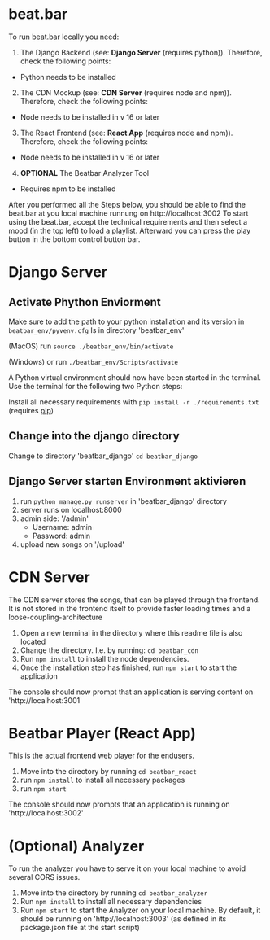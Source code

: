 # beat.bar

To run beat.bar locally you need:
1. The Django Backend (see: **Django Server** (requires python)). Therefore, check the following points:
- Python needs to be installed

2. The CDN Mockup (see: **CDN Server** (requires node and npm)). Therefore, check the following points:
- Node needs to be installed in v 16 or later

3. The React Frontend (see: **React App** (requires node and npm)). Therefore, check the following points:
- Node needs to be installed in v 16 or later

4. **OPTIONAL** The Beatbar Analyzer Tool
- Requires npm to be installed

After you performed all the Steps below, you should be able to find the beat.bar at you local machine runnung on http://localhost:3002
To start using the beat.bar, accept the technical requirements and then select a mood (in the top left) to load a playlist. Afterward you can press the play button in the bottom control button bar.


# Django Server

## Activate Phython Enviorment

Make sure to add the path to your python installation and its version in `beatbar_env/pyvenv.cfg`
Is in directory 'beatbar_env'

(MacOS) run `source ./beatbar_env/bin/activate`

(Windows) or run `./beatbar_env/Scripts/activate`

A Python virtual environment should now have been started in the terminal. Use the terminal for the following two Python steps:

Install all necessary requirements with `pip install -r ./requirements.txt` (requires [pip](https://pypi.org/project/pip/))

## Change into the django directory

Change to directory 'beatbar_django' `cd beatbar_django`

## Django Server starten Environment aktivieren

1. run `python manage.py runserver` in 'beatbar_django' directory
2. server runs on localhost:8000
3. admin side: '/admin'
   - Username: admin
   - Password: admin
4. upload new songs on '/upload'

# CDN Server

The CDN server stores the songs, that can be played through the frontend. 
It is not stored in the frontend itself to provide faster loading times and a loose-coupling-architecture


1. Open a new terminal in the directory where this readme file is also located
2. Change the directory. I.e. by running: `cd beatbar_cdn`
3. Run `npm install` to install the node dependencies. 
4. Once the installation step has finished, run `npm start` to start the application

The console should now prompt that an application is serving content on 'http://localhost:3001'

# Beatbar Player (React App)

This is the actual frontend web player for the endusers.

1. Move into the directory by running `cd beatbar_react`
2. run `npm install` to install all necessary packages 
3. run `npm start`

The console should now prompts that an application is running on 'http://localhost:3002'

# (Optional) Analyzer

To run the analyzer you have to serve it on your local machine to avoid several CORS issues. 
1. Move into the directory by running `cd beatbar_analyzer`
2. Run `npm install` to install all necessary dependencies
3. Run `npm start` to start the Analyzer on your local machine. By default, it should be running on 'http://localhost:3003' (as defined in its package.json file at the start script)
